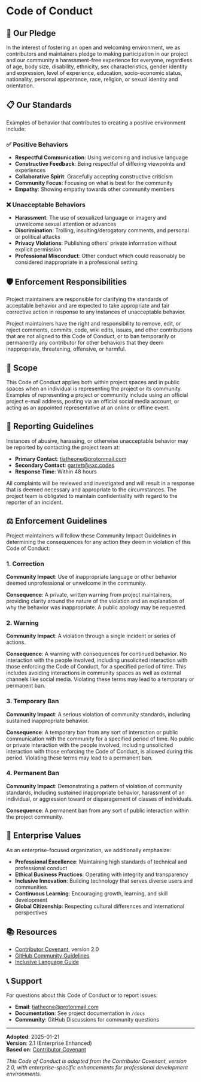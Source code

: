 # Code of Conduct

## 🌟 Our Pledge

In the interest of fostering an open and welcoming environment, we as contributors and maintainers pledge to making participation in our project and our community a harassment-free experience for everyone, regardless of age, body size, disability, ethnicity, sex characteristics, gender identity and expression, level of experience, education, socio-economic status, nationality, personal appearance, race, religion, or sexual identity and orientation.

## 📋 Our Standards

Examples of behavior that contributes to creating a positive environment include:

### ✅ Positive Behaviors
- **Respectful Communication**: Using welcoming and inclusive language
- **Constructive Feedback**: Being respectful of differing viewpoints and experiences
- **Collaborative Spirit**: Gracefully accepting constructive criticism
- **Community Focus**: Focusing on what is best for the community
- **Empathy**: Showing empathy towards other community members

### ❌ Unacceptable Behaviors
- **Harassment**: The use of sexualized language or imagery and unwelcome sexual attention or advances
- **Discrimination**: Trolling, insulting/derogatory comments, and personal or political attacks
- **Privacy Violations**: Publishing others' private information without explicit permission
- **Professional Misconduct**: Other conduct which could reasonably be considered inappropriate in a professional setting

## 🛡️ Enforcement Responsibilities

Project maintainers are responsible for clarifying the standards of acceptable behavior and are expected to take appropriate and fair corrective action in response to any instances of unacceptable behavior.

Project maintainers have the right and responsibility to remove, edit, or reject comments, commits, code, wiki edits, issues, and other contributions that are not aligned to this Code of Conduct, or to ban temporarily or permanently any contributor for other behaviors that they deem inappropriate, threatening, offensive, or harmful.

## 📍 Scope

This Code of Conduct applies both within project spaces and in public spaces when an individual is representing the project or its community. Examples of representing a project or community include using an official project e-mail address, posting via an official social media account, or acting as an appointed representative at an online or offline event.

## 🚨 Reporting Guidelines

Instances of abusive, harassing, or otherwise unacceptable behavior may be reported by contacting the project team at:

- **Primary Contact**: tiatheone@protonmail.com
- **Secondary Contact**: garrett@sxc.codes
- **Response Time**: Within 48 hours

All complaints will be reviewed and investigated and will result in a response that is deemed necessary and appropriate to the circumstances. The project team is obligated to maintain confidentiality with regard to the reporter of an incident.

## ⚖️ Enforcement Guidelines

Project maintainers will follow these Community Impact Guidelines in determining the consequences for any action they deem in violation of this Code of Conduct:

### 1. Correction
**Community Impact**: Use of inappropriate language or other behavior deemed unprofessional or unwelcome in the community.

**Consequence**: A private, written warning from project maintainers, providing clarity around the nature of the violation and an explanation of why the behavior was inappropriate. A public apology may be requested.

### 2. Warning
**Community Impact**: A violation through a single incident or series of actions.

**Consequence**: A warning with consequences for continued behavior. No interaction with the people involved, including unsolicited interaction with those enforcing the Code of Conduct, for a specified period of time. This includes avoiding interactions in community spaces as well as external channels like social media. Violating these terms may lead to a temporary or permanent ban.

### 3. Temporary Ban
**Community Impact**: A serious violation of community standards, including sustained inappropriate behavior.

**Consequence**: A temporary ban from any sort of interaction or public communication with the community for a specified period of time. No public or private interaction with the people involved, including unsolicited interaction with those enforcing the Code of Conduct, is allowed during this period. Violating these terms may lead to a permanent ban.

### 4. Permanent Ban
**Community Impact**: Demonstrating a pattern of violation of community standards, including sustained inappropriate behavior, harassment of an individual, or aggression toward or disparagement of classes of individuals.

**Consequence**: A permanent ban from any sort of public interaction within the project community.

## 🤝 Enterprise Values

As an enterprise-focused organization, we additionally emphasize:

- **Professional Excellence**: Maintaining high standards of technical and professional conduct
- **Ethical Business Practices**: Operating with integrity and transparency
- **Inclusive Innovation**: Building technology that serves diverse users and communities
- **Continuous Learning**: Encouraging growth, learning, and skill development
- **Global Citizenship**: Respecting cultural differences and international perspectives

## 📚 Resources

- [Contributor Covenant](https://contributor-covenant.org), version 2.0
- [GitHub Community Guidelines](https://docs.github.com/en/github/site-policy/github-community-guidelines)
- [Inclusive Language Guide](https://developers.google.com/style/inclusive-documentation)

## 📞 Support

For questions about this Code of Conduct or to report issues:
- **Email**: tiatheone@protonmail.com
- **Documentation**: See project documentation in `/docs`
- **Community**: GitHub Discussions for community questions

---

**Adopted**: 2025-01-21  
**Version**: 2.1 (Enterprise Enhanced)  
**Based on**: [Contributor Covenant](https://www.contributor-covenant.org)

*This Code of Conduct is adapted from the Contributor Covenant, version 2.0, with enterprise-specific enhancements for professional development environments.*
